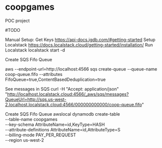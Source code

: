 # coopgames
POC project

#TODO

Manual Setup:
Get Keys
https://api-docs.igdb.com/#getting-started
Setup Localstack
https://docs.localstack.cloud/getting-started/installation/
Run Localstack
localstack start -d

Create SQS Fifo Queue

aws --endpoint-url=http://localhost:4566 sqs create-queue --queue-name coop-queue.fifo --attributes FifoQueue=true,ContentBasedDeduplication=true

See messages in SQS
curl -H "Accept: application/json" \
    "http://localhost.localstack.cloud:4566/_aws/sqs/messages?QueueUrl=http://sqs.us-west-2.localhost.localstack.cloud:4566/000000000000/coop-queue.fifo"


Create SQS Fifo Queue
awslocal dynamodb create-table \
    --table-name coopgames \
    --key-schema AttributeName=id,KeyType=HASH \
    --attribute-definitions AttributeName=id,AttributeType=S \
    --billing-mode PAY_PER_REQUEST \
    --region us-west-2
